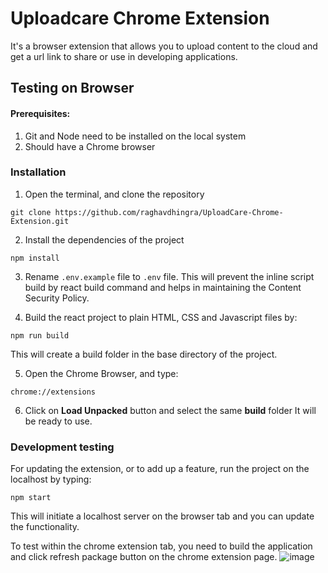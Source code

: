 # Uploadcare Chrome Extension

It's a browser extension that allows you to upload content to the cloud and get a url link to share or use in developing applications.

## Testing on Browser

#### Prerequisites:

1. Git and Node need to be installed on the local system
2. Should have a Chrome browser

### Installation

1. Open the terminal, and clone the repository
```
git clone https://github.com/raghavdhingra/UploadCare-Chrome-Extension.git
```

2. Install the dependencies of the project
```
npm install
```

3. Rename `.env.example` file to `.env` file. This will prevent the inline script build by react build command and helps in maintaining the Content Security Policy.

4. Build the react project to plain HTML, CSS and Javascript files by:
```
npm run build
```
This will create a build folder in the base directory of the project.

5. Open the Chrome Browser, and type:
```
chrome://extensions
```

6. Click on **Load Unpacked** button and select the same **build** folder
It will be ready to use.


### Development testing

For updating the extension, or to add up a feature, run the project on the localhost by typing:
```
npm start
```

This will initiate a localhost server on the browser tab and you can update the functionality.

To test within the chrome extension tab, you need to build the application and click refresh package button on the chrome extension page.
![image](https://user-images.githubusercontent.com/24492201/154844643-73cd31c7-7b96-4a6f-a91f-ba7bb428f8b5.png)
